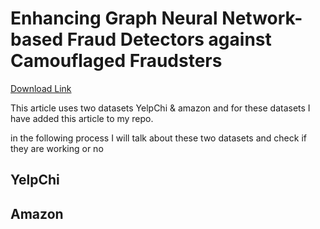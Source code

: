 # Enhancing Graph Neural Network-based Fraud Detectors against Camouflaged Fraudsters

[Download Link](https://arxiv.org/abs/2008.08692)


This article uses two datasets YelpChi & amazon and for these datasets I have added this article to my repo.

in the following process I will talk about these two datasets and check if they are working or no

## YelpChi


## Amazon


